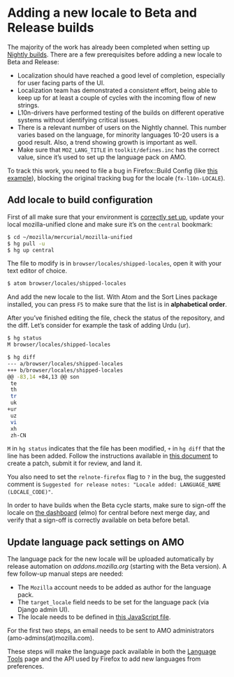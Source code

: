 # Adding a new locale to Beta and Release builds

The majority of the work has already been completed when setting up [Nightly builds](adding_nightly.md). There are a few prerequisites before adding a new locale to Beta and Release:
* Localization should have reached a good level of completion, especially for user facing parts of the UI.
* Localization team has demonstrated a consistent effort, being able to keep up for at least a couple of cycles with the incoming flow of new strings.
* L10n-drivers have performed testing of the builds on different operative systems without identifying critical issues.
* There is a relevant number of users on the Nightly channel. This number varies based on the language, for minority languages 10-20 users is a good result. Also, a trend showing growth is important as well.
* Make sure that `MOZ_LANG_TITLE` in `toolkit/defines.inc` has the correct value, since it’s used to set up the language pack on AMO.

To track this work, you need to file a bug in Firefox::Build Config (like [this example](https://bugzilla.mozilla.org/show_bug.cgi?id=1359321)), blocking the original tracking bug for the locale (`fx-l10n-LOCALE`).

## Add locale to build configuration

First of all make sure that your environment is [correctly set up](../../tools/mercurial/setting_mercurial_environment.md), update your local mozilla-unified clone and make sure it’s on the `central` bookmark:

```BASH
$ cd ~/mozilla/mercurial/mozilla-unified
$ hg pull -u
$ hg up central
```

The file to modify is in `browser/locales/shipped-locales`, open it with your text editor of choice.

```BASH
$ atom browser/locales/shipped-locales
```

And add the new locale to the list. With Atom and the Sort Lines package installed, you can press `F5` to make sure that the list is in **alphabetical order**.

After you’ve finished editing the file, check the status of the repository, and the diff. Let’s consider for example the task of adding Urdu (ur).

```BASH
$ hg status
M browser/locales/shipped-locales

$ hg diff
--- a/browser/locales/shipped-locales
+++ b/browser/locales/shipped-locales
@@ -83,14 +84,13 @@ son
 te
 th
 tr
 uk
+ur
 uz
 vi
 xh
 zh-CN
```

`M` in `hg status` indicates that the file has been modified, `+` in `hg diff` that the line has been added. Follow the instructions available in [this document](../../tools/mercurial/creating_mercurial_patch.md) to create a patch, submit it for review, and land it.

You also need to set the `relnote-firefox` flag to `?` in the bug, the suggested comment is `Suggested for release notes: "Locale added: LANGUAGE_NAME (LOCALE_CODE)"`.

In order to have builds when the Beta cycle starts, make sure to sign-off the locale on [the dashboard](https://l10n.mozilla.org/) (elmo) for central before next merge day, and verify that a sign-off is correctly available on beta before beta1.

## Update language pack settings on AMO

The language pack for the new locale will be uploaded automatically by release automation on *addons.mozilla.org* (starting with the Beta version). A few follow-up manual steps are needed:
* The `Mozilla` account needs to be added as author for the language pack.
* The `target_locale` field needs to be set for the language pack (via Django admin UI).
* The locale needs to be defined in [this JavaScript file](https://github.com/mozilla/addons-frontend/blob/master/src/core/languages.js).

For the first two steps, an email needs to be sent to AMO administrators (amo-admins(at)mozilla.com).

These steps will make the language pack available in both the [Language Tools](https://addons.mozilla.org/firefox/language-tools/) page and the API used by Firefox to add new languages from preferences.
